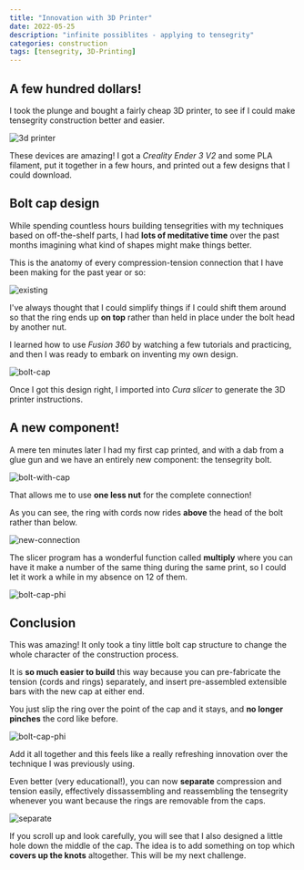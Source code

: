 ```yaml
---
title: "Innovation with 3D Printer"
date: 2022-05-25
description: "infinite possiblites - applying to tensegrity"
categories: construction
tags: [tensegrity, 3D-Printing]
---
```


## A few hundred dollars!

I took the plunge and bought a fairly cheap 3D printer, to see if I could make tensegrity construction better and easier.

![3d printer](/images/2022-05/3d-printer.jpg)

These devices are amazing! I got a *Creality Ender 3 V2* and some PLA filament, put it together in a few hours, and printed out a few designs that I could download.

## Bolt cap design

While spending countless hours building tensegrities with my techniques based on off-the-shelf parts, I had **lots of meditative time** over the past months imagining what kind of shapes might make things better.

This is the anatomy of every compression-tension connection that I have been making for the past year or so:

![existing](/images/2022-05/existing-connection.jpg)

I've always thought that I could simplify things if I could shift them around so that the ring ends up **on top** rather than held in place under the bolt head by another nut.

I learned how to use *Fusion 360* by watching a few tutorials and practicing, and then I was ready to embark on inventing my own design.

![bolt-cap](/images/2022-05/bolt-cap-design.jpg)

Once I got this design right, I imported into *Cura slicer* to generate the 3D printer instructions.

## A new component!

A mere ten minutes later I had my first cap printed, and with a dab from a glue gun and we have an entirely new component: the tensegrity bolt.

![bolt-with-cap](/images/2022-05/bolt-with-cap.jpg)

That allows me to use **one less nut** for the complete connection!

As you can see, the ring with cords now rides **above** the head of the bolt rather than below.

![new-connection](/images/2022-05/new-connection.jpg)

The slicer program has a wonderful function called **multiply** where you can have it make a number of the same thing during the same print, so I could let it work a while in my absence on 12 of them.

![bolt-cap-phi](/images/2022-05/bolt-cap-applied.jpg)

## Conclusion

This was amazing! It only took a tiny little bolt cap structure to change the whole character of the construction process.

It is **so much easier to build** this way because you can pre-fabricate the tension (cords and rings) separately, and insert pre-assembled extensible bars with the new cap at either end. 

You just slip the ring over the point of the cap and it stays, and **no longer pinches** the cord like before.

![bolt-cap-phi](/images/2022-05/bolt-cap-phi.jpg)

Add it all together and this feels like a really refreshing innovation over the technique I was previously using.

Even better (very educational!), you can now **separate** compression and tension easily, effectively dissassembling and reassembling the tensegrity whenever you want because the rings are removable from the caps.

![separate](/images/2022-05/separate-tension-compression.jpg)

If you scroll up and look carefully, you will see that I also designed a little hole down the middle of the cap. The idea is to add something on top which **covers up the knots** altogether.  This will be my next challenge.

